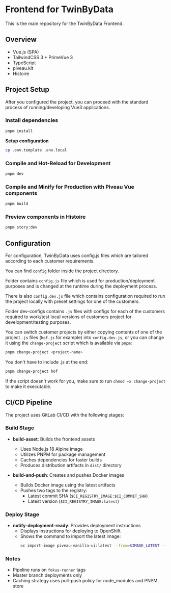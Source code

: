 # Frontend for TwinByData

This is the main repository for the TwinByData Frontend.

## Overview

- Vue.js (SPA)
- TailwindCSS 3 + PrimeVue 3
- TypeScript
- piveau.kit
- Histoire

## Project Setup

After you configured the project, you can proceed with the standard process of running/developing Vue3 applications.

### Install dependencies

```sh
pnpm install
```

**Setup configuration**
```sh
cp .env.template .env.local
```

### Compile and Hot-Reload for Development

```sh
pnpm dev
```

### Compile and Minify for Production with Piveau Vue components

```sh
pnpm build
```

### Preview components in Histoire

```sh
pnpm story:dev
```

## Configuration

For configuration, TwinByData uses config.js files which are tailored according to each customer requirements.

You can find ```config``` folder inside the project directory.

Folder contains ```config.js``` file which is used for production/deployment purposes and is changed at the runtime during the deployment process.

There is also ```config.dev.js``` file which contains configuration required to run the project locally with preset settings for one of the customers.

Folder dev-configs contains ```.js``` files with configs for each of the customers required to work/test local versions of customers project for development/testing purposes.

You can switch customer projects by either copying contents of one of the project ```.js``` files (```hof.js``` for example) into ```config.dev.js```, or you can change it using the ```change-project``` script which is available via ```pnpm```:
```sh
pnpm change-project <project-name>
```

You don't have to include .js at the end:
```sh
pnpm change-project hof
```

If the script doesn't work for you, make sure to run ```chmod +x change-project``` to make it executable.

## CI/CD Pipeline

The project uses GitLab CI/CD with the following stages:

### Build Stage
- **build-asset**: Builds the frontend assets
    - Uses Node.js 18 Alpine image
    - Utilizes PNPM for package management
    - Caches dependencies for faster builds
    - Produces distribution artifacts in `dist/` directory

- **build-and-push**: Creates and pushes Docker images
    - Builds Docker image using the latest artifacts
    - Pushes two tags to the registry:
        - Latest commit SHA (`$CI_REGISTRY_IMAGE:$CI_COMMIT_SHA`)
        - Latest version (`$CI_REGISTRY_IMAGE:latest`)

### Deploy Stage
- **notify-deployment-ready**: Provides deployment instructions
    - Displays instructions for deploying to OpenShift
    - Shows the command to import the latest image:
      ```bash
      oc import-image piveau-vanilla-ui:latest --from=$IMAGE_LATEST --confirm -n piveau
      ```

### Notes
- Pipeline runs on `fokus-runner` tags
- Master branch deployments only
- Caching strategy uses pull-push policy for node_modules and PNPM store
